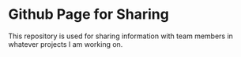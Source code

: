 # Github Page for Sharing
This repository is used for sharing information with team members in whatever projects I am working on.
